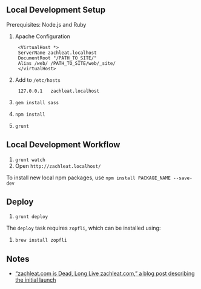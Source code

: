 ## Local Development Setup

Prerequisites: Node.js and Ruby

1. Apache Configuration

		<VirtualHost *>
		ServerName zachleat.localhost
		DocumentRoot "/PATH_TO_SITE/"
		Alias /web/ /PATH_TO_SITE/web/_site/
		</virtualHost>
		
1. Add to `/etc/hosts`

		127.0.0.1	zachleat.localhost

1. `gem install sass`
1. `npm install`
1. `grunt`

## Local Development Workflow

1. `grunt watch`
1. Open `http://zachleat.localhost/`

To install new local npm packages, use `npm install PACKAGE_NAME --save-dev`

## Deploy

1. `grunt deploy`

The `deploy` task requires `zopfli`, which can be installed using:

1. `brew install zopfli`


## Notes

 * [“zachleat.com is Dead, Long Live zachleat.com,” a blog post describing the initial launch](http://www.zachleat.com/web/zachleat-is-dead/)
